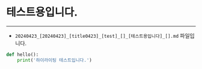
# 테스트용입니다.

---

* `20240423_[20240423]_[title0423]_[test]_[]_[테스트용입니다]_[].md` 파일입니다.
```python
def hello():
    print('하이라이팅 테스트입니다.')
```
